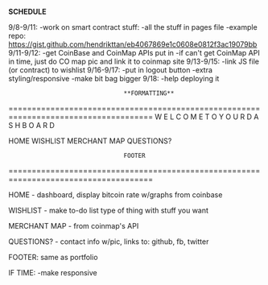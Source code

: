 ****SCHEDULE****

9/8-9/11: 
-work on smart contract stuff:
-all the stuff in pages file
-example repo: https://gist.github.com/hendrikttan/eb4067869e1c0608e0812f3ac19079bb
9/11-9/12:
-get CoinBase and CoinMap APIs put in
-if can't get CoinMap API in time, just do CO map pic and link it to coinmap site
9/13-9/15: 
-link JS file (or contract) to wishlist
9/16-9/17:
-put in logout button
-extra styling/responsive
-make bit bag bigger
9/18: 
-help deploying it



                                    **FORMATTING**
=====================================================================================
                W E L C O M E   T O   Y O U R   D A S H B O A R D


HOME    WISHLIST   MERCHANT MAP   QUESTIONS?















                                    FOOTER

=====================================================================================


HOME - dashboard, display bitcoin rate w/graphs from coinbase

WISHLIST - make to-do list type of thing with stuff you want

MERCHANT MAP - from coinmap's API

QUESTIONS? - contact info w/pic, links to: github, fb, twitter

FOOTER: same as portfolio

IF TIME:
-make responsive